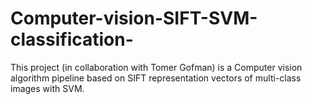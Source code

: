 # Computer-vision-SIFT-SVM-classification-
This project (in collaboration with Tomer Gofman) is a Computer vision algorithm pipeline based on SIFT representation vectors of multi-class images with SVM.
